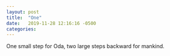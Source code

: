 ```yaml
---
layout: post
title:  "One"
date:   2019-11-28 12:16:16 -0500
categories:
---
```

One small step for Oda, two large steps backward for mankind. 
